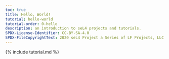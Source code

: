 ```yaml
---
toc: true
title: Hello, World!
tutorial: hello-world
tutorial-order: 0-hello
description: an introduction to seL4 projects and tutorials.
SPDX-License-Identifier: CC-BY-SA-4.0
SPDX-FileCopyrightText: 2020 seL4 Project a Series of LF Projects, LLC.
---
```

{% include tutorial.md %}
